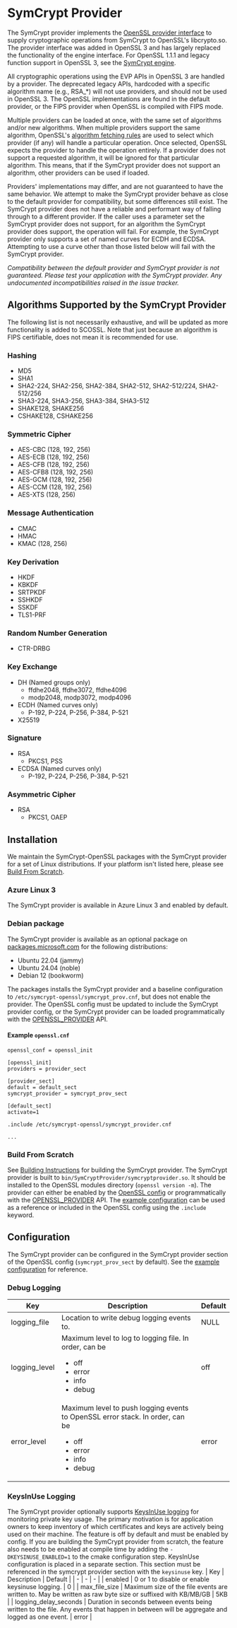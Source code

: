 # SymCrypt Provider
The SymCrypt provider implements the [OpenSSL provider interface](https://docs.openssl.org/3.0/man7/provider/) to supply cryptographic
operations from SymCrypt to OpenSSL's libcrypto.so. The provider interface was added in OpenSSL 3 and has largely replaced the functionality
of the engine interface. For OpenSSL 1.1.1 and legacy function support in OpenSSL 3, see the [SymCrypt engine](../SymCryptEngine/).

All cryptographic operations using the EVP APIs in OpenSSL 3 are handled by a provider. The deprecated legacy APIs, hardcoded with a specific
algorithm name (e.g., RSA_*) will not use providers, and should not be used in OpenSSL 3. The OpenSSL implementations are found in the default
provider, or the FIPS provider when OpenSSL is compiled with FIPS mode. 

Multiple providers can be loaded at once, with the same set of
algorithms and/or new algorithms. When multiple providers support the same algorithm, OpenSSL's 
[algorithm fetching rules](https://docs.openssl.org/3.3/man7/ossl-guide-libcrypto-introduction/#algorithm-fetching) are used to select
which provider (if any) will handle a particular operation. Once selected, OpenSSL expects the provider to handle the operation entirely.
If a provider does not support a requested algorithm, it will be ignored for that particular algorithm. This means, that if the SymCrypt
provider does not support an algorithm, other providers can be used if loaded.

Providers' implementations may differ, and are not guaranteed to have the same behavior. We attempt to make the SymCrypt provider behave as
close to the default provider for compatibility, but some differences still exist. The SymCrypt provider does not have a reliable and 
performant way of falling through to a different provider. If the caller uses a parameter set the SymCrypt provider does not support, for
an algorithm the SymCrypt provider does support, the operation will fail. For example, the SymCrypt provider only supports a set of named 
curves for ECDH and ECDSA. Attempting to use a curve other than those listed below will fail with the SymCrypt provider.

_Compatibility between the default provider and SymCrypt provider is not guaranteed. Please test your application with the SymCrypt provider.
Any undocumented incompatibilities raised in the issue tracker._

## Algorithms Supported by the SymCrypt Provider
The following list is not necessarily exhaustive, and will be updated as more functionality is added to SCOSSL.
Note that just because an algorithm is FIPS certifiable, does not mean it is recommended for use.

### Hashing
- MD5
- SHA1
- SHA2-224, SHA2-256, SHA2-384, SHA2-512, SHA2-512/224, SHA2-512/256
- SHA3-224, SHA3-256, SHA3-384, SHA3-512
- SHAKE128, SHAKE256
- CSHAKE128, CSHAKE256

### Symmetric Cipher
- AES-CBC (128, 192, 256)
- AES-ECB (128, 192, 256)
- AES-CFB (128, 192, 256)
- AES-CFB8 (128, 192, 256)
- AES-GCM (128, 192, 256)
- AES-CCM (128, 192, 256)
- AES-XTS (128, 256)

### Message Authentication
- CMAC
- HMAC
- KMAC (128, 256)

### Key Derivation
- HKDF
- KBKDF
- SRTPKDF
- SSHKDF
- SSKDF
- TLS1-PRF

### Random Number Generation
- CTR-DRBG

### Key Exchange
- DH (Named groups only)
    - ffdhe2048, ffdhe3072, ffdhe4096
    - modp2048, modp3072, modp4096
- ECDH (Named curves only)
    - P-192, P-224, P-256, P-384, P-521
- X25519

### Signature
- RSA
    - PKCS1, PSS
- ECDSA (Named curves only)
    - P-192, P-224, P-256, P-384, P-521

### Asymmetric Cipher
- RSA
    - PKCS1, OAEP

## Installation
We maintain the SymCrypt-OpenSSL packages with the SymCrypt provider for a set of Linux distributions. If your platform isn't listed here, 
please see [Build From Scratch](#build-from-scratch).

### Azure Linux 3
The SymCrypt provider is available in Azure Linux 3 and enabled by default. 

### Debian package
The SymCrypt provider is available as an optional package on [packages.microsoft.com](https://learn.microsoft.com/en-us/linux/packages)
for the following distributions:
- Ubuntu 22.04 (jammy)
- Ubuntu 24.04 (noble)
- Debian 12 (bookworm)

The packages installs the SymCrypt provider and a baseline configuration to `/etc/symcrypt-openssl/symcrypt_prov.cnf`, but does not enable 
the provider. The OpenSSL config must be updated to include the SymCrypt provider config, or the SymCrypt provider can be loaded
programmatically with the [OPENSSL_PROVIDER](https://docs.openssl.org/master/man3/OSSL_PROVIDER/) API.

#### Example `openssl.cnf`
```
openssl_conf = openssl_init

[openssl_init]
providers = provider_sect

[provider_sect]
default = default_sect
symcrypt_provider = symcrypt_prov_sect

[default_sect]
activate=1

.include /etc/symcrypt-openssl/symcrypt_provider.cnf

...
```

### Build From Scratch
See [Building Instructions](../README.md#building-instructions) for building the SymCrypt provider. The SymCrypt provider is built to
`bin/SymCryptProvider/symcryptprovider.so`. It should be installed to the OpenSSL modules directory (`openssl version -m`). The provider can
either be enabled by the [OpenSSL config](https://docs.openssl.org/master/man5/config/#provider-configuration) or programmatically with the
[OPENSSL_PROVIDER](https://docs.openssl.org/master/man3/OSSL_PROVIDER/) API. The [example configuration](symcrypt_prov.cnf) can be used as a
reference or included in the OpenSSL config using the `.include` keyword.

## Configuration
The SymCrypt provider can be configured in the SymCrypt provider section of the OpenSSL config (`symcrypt_prov_sect` by default). See the 
[example configuration](symcrypt_prov.cnf) for reference.

### Debug Logging
| Key           | Description                                                                                                                                   | Default   |
| -             | -                                                                                                                                             | -         |
| logging_file  | Location to write debug logging events to.                                                                                                     | NULL      |
| logging_level | Maximum level to log to logging file. In order, can be <ul><li>off</li><li>error</li><li>info</li><li>debug</li></ul>                         | off       |
| error_level   | Maximum level to push logging events to OpenSSL error stack. In order, can be <ul><li>off</li><li>error</li><li>info</li><li>debug</li></ul>  | error     |

### KeysInUse Logging
The SymCrypt provider optionally supports [KeysInUse logging](https://github.com/microsoft/KeysInUse-OpenSSL) for monitoring private key usage.
The primary motivation is for application owners to keep inventory of which certificates and keys are actively being used on their machine.
The feature is off by default and must be enabled by config. If you are building the SymCrypt provider from scratch, the feature also needs
to be enabled at compile time by adding the `-DKEYSINUSE_ENABLED=1` to the cmake configuration step. KeysInUse configuration is placed in a
separate section. This section must be referenced in the symcrypt provider section with the `keysinuse` key.
| Key                   | Description                                                                                                                                   | Default   |
| -                     | -                                                                                                                                             | -         |
| enabled               | 0 or 1 to disable or enable keysinuse logging.                                                                                                | 0         |
| max_file_size         | Maximum size of the file events are written to. May be written as raw byte size or suffixed with KB/MB/GB                                     | 5KB       |
| logging_delay_seconds | Duration in seconds between events being written to the file. Any events that happen in between will be aggregate and logged as one event.    | error     |
